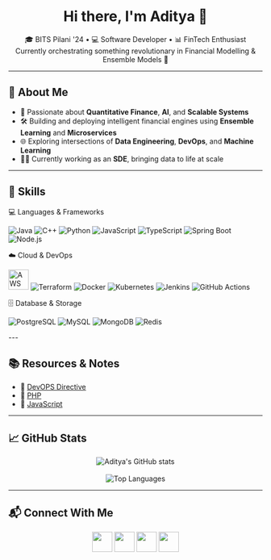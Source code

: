 <h1 align="center">Hi there, I'm Aditya 👋</h1>
<p align="center">
🎓 BITS Pilani '24 • 💻 Software Developer • 📊 FinTech Enthusiast <br>
Currently orchestrating something revolutionary in Financial Modelling & Ensemble Models 🚀
</p>

---

## 🚀 About Me

- 🧠 Passionate about **Quantitative Finance**, **AI**, and **Scalable Systems**
- 🛠️ Building and deploying intelligent financial engines using **Ensemble Learning** and **Microservices**
- 🌐 Exploring intersections of **Data Engineering**, **DevOps**, and **Machine Learning**
- 🧑‍💼 Currently working as an **SDE**, bringing data to life at scale

---

## 🔧 Skills
💻 Languages & Frameworks
<p align="left"> <img src="https://img.icons8.com/color/48/000000/java-coffee-cup-logo.png" title="Java" /> <img src="https://img.icons8.com/color/48/000000/c-plus-plus-logo.png" title="C++" /> <img src="https://img.icons8.com/color/48/000000/python--v1.png" title="Python" /> <img src="https://img.icons8.com/color/48/000000/javascript--v1.png" title="JavaScript" /> <img src="https://img.icons8.com/color/48/000000/typescript.png" title="TypeScript" /> <img src="https://img.icons8.com/color/48/000000/spring-logo.png" title="Spring Boot" /> <img src="https://img.icons8.com/color/48/000000/nodejs.png" title="Node.js" /> </p>
☁️ Cloud & DevOps
<p align="left"> <img src="https://www.vectorlogo.zone/logos/amazon_aws/amazon_aws-icon.svg" height="40" title="AWS" /> <img src="https://img.icons8.com/color/48/000000/terraform.png" title="Terraform" /> <img src="https://img.icons8.com/fluency/48/docker.png" title="Docker" /> <img src="https://img.icons8.com/color/48/kubernetes.png" title="Kubernetes" /> <img src="https://img.icons8.com/color/48/000000/jenkins.png" title="Jenkins" /> <img src="https://img.icons8.com/color/48/github--v1.png" title="GitHub Actions" /> </p>
🗄️ Database & Storage
<p align="left"> <img src="https://img.icons8.com/color/48/postgreesql.png" title="PostgreSQL" /> <img src="https://img.icons8.com/color/48/mysql-logo.png" title="MySQL" /> <img src="https://img.icons8.com/color/48/mongodb.png" title="MongoDB" /> <img src="https://img.icons8.com/color/48/redis.png" title="Redis" /> </p>
---

## 📚 Resources & Notes
- 📄 [DevOPS Directive](https://fate-pewter-466.notion.site/DevOps-Directive-803e03ed721e43ce8761b0466692d1ce)
- 📄 [PHP](https://github.com/AdityaSharma911/Notes-for-programming-languages/tree/master/PHP)
- 📄 [JavaScript](https://github.com/AdityaSharma911/Notes-for-programming-languages/tree/master/JavaScript)

---

## 📈 GitHub Stats

<p align="center">
  <img src="https://github-readme-stats.vercel.app/api?username=AdityaSharma911&show_icons=true&count_private=true&theme=tokyonight" alt="Aditya's GitHub stats"/>
  <br><br>
  <img src="https://github-readme-stats.vercel.app/api/top-langs/?username=AdityaSharma911&layout=compact&theme=tokyonight" alt="Top Languages"/>
</p>

---

## 📬 Connect With Me

<p align="center">
  <a href="https://www.linkedin.com/in/adityasharma9"><img src="https://img.icons8.com/fluency/48/linkedin.png" width="40"/></a>
  <a href="https://twitter.com/AdityaSharma_91"><img src="https://img.icons8.com/color/48/twitter.png" width="40"/></a>
  <a href="https://www.instagram.com/aditya.sharma1.0/"><img src="https://img.icons8.com/fluency/48/instagram-new.png" width="40"/></a>
  <a href="https://helloaditya.bss.design/"><img src="https://img.icons8.com/ios-filled/50/domain.png" width="40"/></a>
</p>
